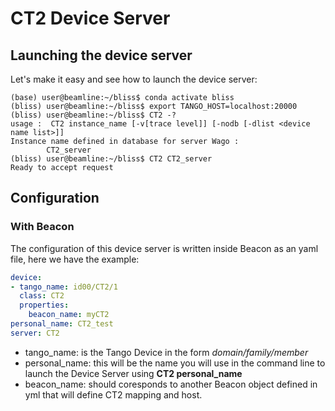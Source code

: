 # CT2 Device Server #

## Launching the device server ##

Let's make it easy and see how to launch the device server:

```
(base) user@beamline:~/bliss$ conda activate bliss
(bliss) user@beamline:~/bliss$ export TANGO_HOST=localhost:20000
(bliss) user@beamline:~/bliss$ CT2 -?
usage :  CT2 instance_name [-v[trace level]] [-nodb [-dlist <device name list>]]
Instance name defined in database for server Wago :
        CT2_server
(bliss) user@beamline:~/bliss$ CT2 CT2_server
Ready to accept request
```

## Configuration ##

### With Beacon ###

The configuration of this device server is written inside Beacon as
an yaml file, here we have the example:

```yaml
device:
- tango_name: id00/CT2/1
  class: CT2
  properties:
    beacon_name: myCT2
personal_name: CT2_test
server: CT2
```

- tango_name: is the Tango Device in the form *domain/family/member*
- personal_name: this will be the name you will use in the command line to launch the Device Server using
                **CT2 personal_name**
- beacon_name: should coresponds to another Beacon object defined in yml that will
               define CT2 mapping and host. 
              

